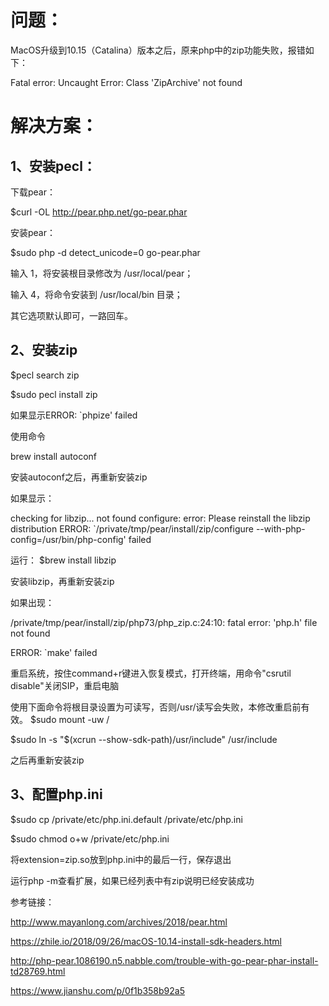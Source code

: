# 问题：

MacOS升级到10.15（Catalina）版本之后，原来php中的zip功能失败，报错如下：

Fatal error: Uncaught Error: Class 'ZipArchive' not found

# 解决方案：

## 1、安装pecl：

下载pear：

$curl -OL http://pear.php.net/go-pear.phar

安装pear：

$sudo php -d detect_unicode=0 go-pear.phar

输入 1，将安装根目录修改为 /usr/local/pear；

输入 4，将命令安装到 /usr/local/bin 目录；

其它选项默认即可，一路回车。

## 2、安装zip

$pecl search zip

$sudo pecl install zip

如果显示ERROR: `phpize' failed

使用命令

brew install autoconf

安装autoconf之后，再重新安装zip

如果显示：

checking for libzip... not found
configure: error: Please reinstall the libzip distribution
ERROR: `/private/tmp/pear/install/zip/configure --with-php-config=/usr/bin/php-config' failed

运行：
$brew install libzip

安装libzip，再重新安装zip

如果出现：

/private/tmp/pear/install/zip/php73/php_zip.c:24:10: fatal error: 'php.h' file not found

ERROR: `make' failed

重启系统，按住command+r键进入恢复模式，打开终端，用命令"csrutil disable"关闭SIP，重启电脑

使用下面命令将根目录设置为可读写，否则/usr/读写会失败，本修改重启前有效。
$sudo mount -uw / 

$sudo ln -s "$(xcrun --show-sdk-path)/usr/include" /usr/include

之后再重新安装zip

## 3、配置php.ini

$sudo cp /private/etc/php.ini.default /private/etc/php.ini

$sudo chmod o+w /private/etc/php.ini

将extension=zip.so放到php.ini中的最后一行，保存退出

运行php -m查看扩展，如果已经列表中有zip说明已经安装成功

参考链接：

http://www.mayanlong.com/archives/2018/pear.html

https://zhile.io/2018/09/26/macOS-10.14-install-sdk-headers.html

http://php-pear.1086190.n5.nabble.com/trouble-with-go-pear-phar-install-td28769.html

https://www.jianshu.com/p/0f1b358b92a5
